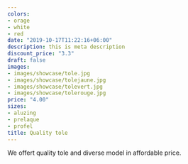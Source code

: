 ```yaml
---
colors:
- orage
- white
- red
date: "2019-10-17T11:22:16+06:00"
description: this is meta description
discount_price: "3.3"
draft: false
images:
- images/showcase/tole.jpg
- images/showcase/tolejaune.jpg
- images/showcase/tolevert.jpg
- images/showcase/tolerouge.jpg
price: "4.00"
sizes:
- aluzing
- prelaque
- profel
title: Quality tole
---
```


We offert quality tole and diverse model in affordable price.
